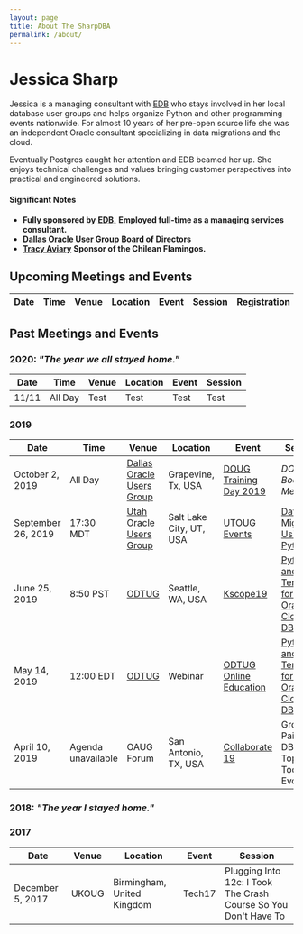 ```yaml
---
layout: page
title: About The SharpDBA
permalink: /about/
---
```


# Jessica Sharp 

Jessica is a managing consultant with [EDB](https://www.enterprisedb.com) who stays involved in her local database user groups and helps organize Python and other programming events nationwide. For almost 10 years of her pre-open source life she was an independent Oracle consultant specializing in data migrations and the cloud. 

Eventually Postgres caught her attention and EDB beamed her up. She enjoys technical challenges and values bringing customer perspectives into practical and engineered solutions. 

#### Significant Notes 

* **Fully sponsored by** **[EDB.](https://www.enterprisedb.com)** **Employed full-time as a managing services consultant.** 
* **[Dallas Oracle User Group](https://www.doug.org)** **Board of Directors**
* **[Tracy Aviary]()** **Sponsor of the Chilean Flamingos.**


## Upcoming Meetings and Events  

| **Date**          | **Time**  | **Venue**                  | Location     | **Event**            | Session                     | Registration |  
| ----------------- | --------- | -------------------------- | ------------ | -------------------- | --------------------------- | ------------ |  

 

## Past Meetings and Events  
### 2020: _"The year we all stayed home."_ 
| Date  | Time    | Venue | Location | Event | Session |
|-------|---------|-------|----------|-------|---------|
| 11/11 | All Day | Test  | Test     | Test  | Test    |

### 2019  
| **Date**          | **Time**  | **Venue**                  | Location     | **Event**            | Session                     | Registration |  
| ----------------- | --------- | -------------------------- | ------------ | -------------------- | --------------------------- | ------------ |   
| October 2, 2019     | All Day      | [Dallas Oracle Users Group](https://www.doug.org) | Grapevine, Tx, USA | [DOUG Training Day 2019](https://doug.org/doug-training-day-2019/) | _DOUG Board Member_ |
| September 26, 2019  | 17:30 MDT    | [Utah Oracle Users Group](https://www.utoug.org) | Salt Lake City, UT, USA | [UTOUG Events](https://utoug.org/events) | [Data Migration Using Python](https://www.utoug.org/event-3552589?CalendarViewType=1&SelectedDate=9/3/2019) |
| June 25, 2019       | 8:50 PST     | [ODTUG](https://www.odtug.com/) | Seattle, WA, USA | [Kscope19](https://kscope19.odtug.com/) | [Python and Terraform for the Oracle Cloud DBA](https://kscope19.odtug.com/e/in/eid=32&req=info&s=2786&all=1) | 
| May 14, 2019        | 12:00 EDT    | [ODTUG](https://www.odtug.com/) | Webinar      | [ODTUG Online Education](https://www.odtug.com/online-education)  | [Python and Terraform for the  Oracle Cloud DBA](https://www.odtug.com/p/cm/ld/fid=65&tid=84&sid=11685) | 
| April 10, 2019      | Agenda unavailable | OAUG Forum            | San Antonio, TX, USA | [Collaborate 19](collaborate.oaug.org) | Growing Pains of a DBA: The Top 5 Tools For Evolution | 

### 2018: _"The year I stayed home."_  

### 2017  
| **Date**            | **Venue**  | Location                   | **Event** | Session          |  
| ------------------- | -----------| -------------------------- | ----------| -----------------|  
| December 5, 2017    | UKOUG      | Birmingham, United Kingdom | Tech17    | Plugging Into 12c: I Took The Crash Course So You Don't Have To |   

 
